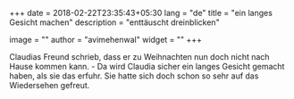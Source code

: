 +++
date        = 2018-02-22T23:35:43+05:30
lang        = "de"
title       = "ein langes Gesicht machen"
description = "enttäuscht dreinblicken"

image       = ""
author      = "avimehenwal"
widget      = ""
+++

Claudias Freund schrieb, dass er zu Weihnachten nun doch nicht nach Hause kommen kann. - Da wird
Claudia sicher ein langes Gesicht gemacht haben, als sie das erfuhr. Sie hatte sich doch
schon so sehr auf das Wiedersehen gefreut.
